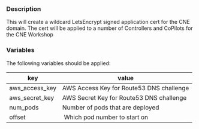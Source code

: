 ### Description

This will create a wildcard LetsEncrypt signed application cert for the CNE domain.  The cert will be applied to a number of Controllers and CoPilots for the CNE Workshop

### Variables
The following variables should be applied:

key | value
--- | ---
aws_access_key | AWS Access Key for Route53 DNS challenge
aws_secret_key | AWS Secret Key for Route53 DNS challenge
num_pods | Number of pods that are deployed
offset | Which pod number to start on